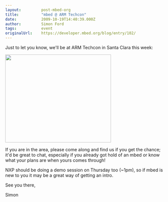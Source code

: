```yaml
---
layout:         post-mbed-org
title:          "mbed @ ARM Techcon"
date:           2009-10-19T14:40:39.000Z
author:         Simon Ford
tags:           event
originalUrl:    https://developer.mbed.org/blog/entry/102/
---
```


<p>Just to let you know, we&apos;ll be at ARM Techcon in Santa Clara this
  week:</p>
<p><a href="http://www.armtechcon3.com/2009/"><img alt="" height="280" src="https://developer.mbed.org/media/uploads/simon/336x280x336x280.jpg.pagespeed.ic.JQRoB1f-em.jpg" width="336"></a>
</p>
<p>If you are in the area, please come along and find us if you get the chance;
  it&apos;d be great to chat, especially if you already got hold of an mbed
  or know what your plans are when yours comes through!</p>
<p>NXP should be doing a demo session on Thursday too (~1pm), so if mbed
  is new to you it may be a great way of getting an intro.</p>
<p>See you there,</p>
<p>Simon</p>
